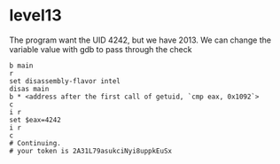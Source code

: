 # level13

The program want the UID 4242, but we have 2013.
We can change the variable value with gdb to pass through the check

```
b main
r
set disassembly-flavor intel
disas main
b * <address after the first call of getuid, `cmp eax, 0x1092`>
c
i r
set $eax=4242
i r
c
# Continuing.
# your token is 2A31L79asukciNyi8uppkEuSx
```
